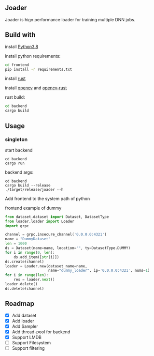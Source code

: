 ## Joader

Joader is hign performance loader for training multiple DNN jobs.

## Build with
install [Python3.8](https://www.python.org/downloads/release/python-380/)

install python requirements:
```sh
cd frontend
pip install -r requirements.txt
```

install [rust](https://www.rust-lang.org/tools/install)

install [opencv](https://opencv.org/) and [opencv-rust](https://github.com/twistedfall/opencv-rust)


rust build:
```sh
cd backend
cargo build
```

## Usage
### singleton
start backend
```
cd backend
cargo run
```
backend args:
```
cd backend
cargo build --release
./target/release/joader --h
```

Add frontend to the system path of python

frontend example of dummy
``` py
from dataset.dataset import Dataset, DatasetType
from loader.loader import Loader
import grpc

channel = grpc.insecure_channel('0.0.0.0:4321')
name = "DummyDataset"
len = 1000
ds = Dataset(name=name, location="", ty=DatasetType.DUMMY)
for i in range(0, len):
    ds.add_item([str(i)])
ds.create(channel)
loader = Loader.new(dataset_name=name,
                    name="dummy_loader", ip='0.0.0.0:4321', nums=1)
for i in range(len):
    res = loader.next()
loader.delete()
ds.delete(channel)
```

## Roadmap

- [x] Add dataset
- [x] Add loader
- [x] Add Sampler
- [x] Add thread-pool for backend
- [x] Support LMDB
- [ ] Support Filesystem
- [ ] Support filtering